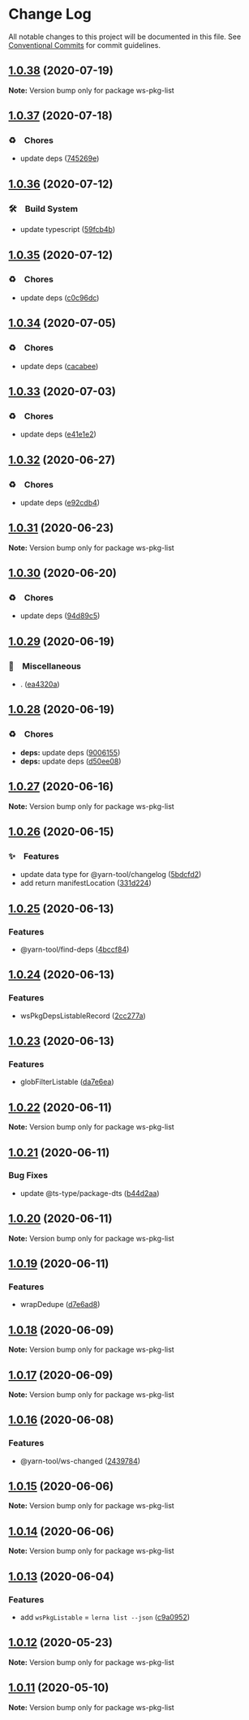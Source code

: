 # Change Log

All notable changes to this project will be documented in this file.
See [Conventional Commits](https://conventionalcommits.org) for commit guidelines.

## [1.0.38](https://github.com/bluelovers/ws-yarn-workspaces/compare/ws-pkg-list@1.0.37...ws-pkg-list@1.0.38) (2020-07-19)

**Note:** Version bump only for package ws-pkg-list





## [1.0.37](https://github.com/bluelovers/ws-yarn-workspaces/compare/ws-pkg-list@1.0.36...ws-pkg-list@1.0.37) (2020-07-18)


### ♻️　Chores

* update deps ([745269e](https://github.com/bluelovers/ws-yarn-workspaces/commit/745269e4d21dd25b298be7158ec7e87156c71976))





## [1.0.36](https://github.com/bluelovers/ws-yarn-workspaces/compare/ws-pkg-list@1.0.35...ws-pkg-list@1.0.36) (2020-07-12)


### 🛠　Build System

* update typescript ([59fcb4b](https://github.com/bluelovers/ws-yarn-workspaces/commit/59fcb4b76df45c08f990ef8adeb66558ed4e4237))





## [1.0.35](https://github.com/bluelovers/ws-yarn-workspaces/compare/ws-pkg-list@1.0.34...ws-pkg-list@1.0.35) (2020-07-12)


### ♻️　Chores

* update deps ([c0c96dc](https://github.com/bluelovers/ws-yarn-workspaces/commit/c0c96dcc7f9d6adc6cfd0b51e3cdcc03d75cf830))





## [1.0.34](https://github.com/bluelovers/ws-yarn-workspaces/compare/ws-pkg-list@1.0.33...ws-pkg-list@1.0.34) (2020-07-05)


### ♻️　Chores

* update deps ([cacabee](https://github.com/bluelovers/ws-yarn-workspaces/commit/cacabee52ec251987290f5c7c53cf474ceaae5b7))





## [1.0.33](https://github.com/bluelovers/ws-yarn-workspaces/compare/ws-pkg-list@1.0.32...ws-pkg-list@1.0.33) (2020-07-03)


### ♻️　Chores

* update deps ([e41e1e2](https://github.com/bluelovers/ws-yarn-workspaces/commit/e41e1e2ebbb21600debe2f5ab0dc49c710a5be64))





## [1.0.32](https://github.com/bluelovers/ws-yarn-workspaces/compare/ws-pkg-list@1.0.31...ws-pkg-list@1.0.32) (2020-06-27)


### ♻️　Chores

* update deps ([e92cdb4](https://github.com/bluelovers/ws-yarn-workspaces/commit/e92cdb46b84fdf718a87731f4186e86cce78e216))





## [1.0.31](https://github.com/bluelovers/ws-yarn-workspaces/compare/ws-pkg-list@1.0.30...ws-pkg-list@1.0.31) (2020-06-23)

**Note:** Version bump only for package ws-pkg-list





## [1.0.30](https://github.com/bluelovers/ws-yarn-workspaces/compare/ws-pkg-list@1.0.29...ws-pkg-list@1.0.30) (2020-06-20)


### ♻️　Chores

* update deps ([94d89c5](https://github.com/bluelovers/ws-yarn-workspaces/commit/94d89c5bb12512a64d707d1c937dd6e91cfbbbd2))





## [1.0.29](https://github.com/bluelovers/ws-yarn-workspaces/compare/ws-pkg-list@1.0.28...ws-pkg-list@1.0.29) (2020-06-19)


### 🔖　Miscellaneous

* . ([ea4320a](https://github.com/bluelovers/ws-yarn-workspaces/commit/ea4320a8885ccaa448e343856818d08cfc2f1992))





## [1.0.28](https://github.com/bluelovers/ws-yarn-workspaces/compare/ws-pkg-list@1.0.27...ws-pkg-list@1.0.28) (2020-06-19)


### ♻️　Chores

* **deps:** update deps ([9006155](https://github.com/bluelovers/ws-yarn-workspaces/commit/9006155c9ff4fb5367da3567456ae3b92bd3de30))
* **deps:** update deps ([d50ee08](https://github.com/bluelovers/ws-yarn-workspaces/commit/d50ee08c97ca165bb16f8383fd8c5c341b9db6dd))





## [1.0.27](https://github.com/bluelovers/ws-yarn-workspaces/compare/ws-pkg-list@1.0.26...ws-pkg-list@1.0.27) (2020-06-16)

**Note:** Version bump only for package ws-pkg-list





## [1.0.26](https://github.com/bluelovers/ws-yarn-workspaces/compare/ws-pkg-list@1.0.25...ws-pkg-list@1.0.26) (2020-06-15)


### ✨　Features

*  update data type for @yarn-tool/changelog ([5bdcfd2](https://github.com/bluelovers/ws-yarn-workspaces/commit/5bdcfd286cfd836b8f5a1b8744512bd4fd2cc5c4))
*  add return manifestLocation ([331d224](https://github.com/bluelovers/ws-yarn-workspaces/commit/331d2240ada71fd378ef75ac7a7ba52bda3e4b23))





## [1.0.25](https://github.com/bluelovers/ws-yarn-workspaces/compare/ws-pkg-list@1.0.24...ws-pkg-list@1.0.25) (2020-06-13)


### Features

* @yarn-tool/find-deps ([4bccf84](https://github.com/bluelovers/ws-yarn-workspaces/commit/4bccf84d6ff8aba63c1a8d65306688d6ed6bc68c))





## [1.0.24](https://github.com/bluelovers/ws-yarn-workspaces/compare/ws-pkg-list@1.0.23...ws-pkg-list@1.0.24) (2020-06-13)


### Features

* wsPkgDepsListableRecord ([2cc277a](https://github.com/bluelovers/ws-yarn-workspaces/commit/2cc277a298150b1eab038fee4703e5064170df52))





## [1.0.23](https://github.com/bluelovers/ws-yarn-workspaces/compare/ws-pkg-list@1.0.22...ws-pkg-list@1.0.23) (2020-06-13)


### Features

* globFilterListable ([da7e6ea](https://github.com/bluelovers/ws-yarn-workspaces/commit/da7e6ea335b2acd81e2d225827113c645f956766))





## [1.0.22](https://github.com/bluelovers/ws-yarn-workspaces/compare/ws-pkg-list@1.0.21...ws-pkg-list@1.0.22) (2020-06-11)

**Note:** Version bump only for package ws-pkg-list





## [1.0.21](https://github.com/bluelovers/ws-yarn-workspaces/compare/ws-pkg-list@1.0.20...ws-pkg-list@1.0.21) (2020-06-11)


### Bug Fixes

* update @ts-type/package-dts ([b44d2aa](https://github.com/bluelovers/ws-yarn-workspaces/commit/b44d2aa80755e66f91cd9add9a420216d000a30e))





## [1.0.20](https://github.com/bluelovers/ws-yarn-workspaces/compare/ws-pkg-list@1.0.19...ws-pkg-list@1.0.20) (2020-06-11)

**Note:** Version bump only for package ws-pkg-list





## [1.0.19](https://github.com/bluelovers/ws-yarn-workspaces/compare/ws-pkg-list@1.0.18...ws-pkg-list@1.0.19) (2020-06-11)


### Features

* wrapDedupe ([d7e6ad8](https://github.com/bluelovers/ws-yarn-workspaces/commit/d7e6ad8479e712d4e9b5fb284dc177ece16a46bc))





## [1.0.18](https://github.com/bluelovers/ws-yarn-workspaces/compare/ws-pkg-list@1.0.17...ws-pkg-list@1.0.18) (2020-06-09)

**Note:** Version bump only for package ws-pkg-list





## [1.0.17](https://github.com/bluelovers/ws-yarn-workspaces/compare/ws-pkg-list@1.0.16...ws-pkg-list@1.0.17) (2020-06-09)

**Note:** Version bump only for package ws-pkg-list





## [1.0.16](https://github.com/bluelovers/ws-yarn-workspaces/compare/ws-pkg-list@1.0.15...ws-pkg-list@1.0.16) (2020-06-08)


### Features

* @yarn-tool/ws-changed ([2439784](https://github.com/bluelovers/ws-yarn-workspaces/commit/24397843de042b3c1d9009a0f139840ff87ed20b))





## [1.0.15](https://github.com/bluelovers/ws-yarn-workspaces/compare/ws-pkg-list@1.0.14...ws-pkg-list@1.0.15) (2020-06-06)

**Note:** Version bump only for package ws-pkg-list





## [1.0.14](https://github.com/bluelovers/ws-yarn-workspaces/compare/ws-pkg-list@1.0.13...ws-pkg-list@1.0.14) (2020-06-06)

**Note:** Version bump only for package ws-pkg-list





## [1.0.13](https://github.com/bluelovers/ws-yarn-workspaces/compare/ws-pkg-list@1.0.12...ws-pkg-list@1.0.13) (2020-06-04)


### Features

* add `wsPkgListable` = `lerna list --json` ([c9a0952](https://github.com/bluelovers/ws-yarn-workspaces/commit/c9a095215a7b0c536002b94a6752294d60c23b65))





## [1.0.12](https://github.com/bluelovers/ws-yarn-workspaces/compare/ws-pkg-list@1.0.11...ws-pkg-list@1.0.12) (2020-05-23)

**Note:** Version bump only for package ws-pkg-list





## [1.0.11](https://github.com/bluelovers/ws-yarn-workspaces/compare/ws-pkg-list@1.0.10...ws-pkg-list@1.0.11) (2020-05-10)

**Note:** Version bump only for package ws-pkg-list

